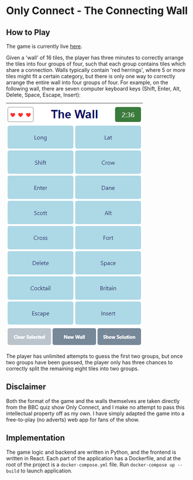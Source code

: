 # Only Connect - The Connecting Wall

## How to Play

The game is currently live [here](http://206.189.19.65/).

Given a 'wall' of 16 tiles, the player has three minutes to correctly arrange the tiles into four groups of four, such that each group contains tiles which share a connection. Walls typically contain 'red herrings', where 5 or more tiles might fit a certain category, but there is only one way to correctly arrange the entire wall into four groups of four. For example, on the following wall, there are seven computer keyboard keys (Shift, Enter, Alt, Delete, Space, Escape, Insert):

![Example Wall](wall.png)

The player has unlimited attempts to guess the first two groups, but once two groups have been guessed, the player only has three chances to correctly split the remaining eight tiles into two groups.

## Disclaimer

Both the format of the game and the walls themselves are taken directly from the BBC quiz show Only Connect, and I make no attempt to pass this intellectual property off as my own. I have simply adapted the game into a free-to-play (no adverts) web app for fans of the show.

## Implementation

The game logic and backend are written in Python, and the frontend is written in React. Each part of the application has a Dockerfile, and at the root of the project is a `docker-compose.yml` file. Run `docker-compose up --build` to launch application.
